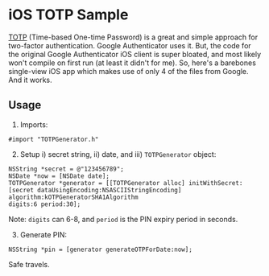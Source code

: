 # iOS TOTP Sample

[TOTP](http://tools.ietf.org/html/draft-mraihi-totp-timebased) (Time-based 
One-time Password) is a great and simple approach for two-factor authentication. 
Google Authenticator uses it. But, the code for the original Google Authenticator 
iOS client is super bloated, and most likely won't compile on first run (at least
it didn't for me). So, here's a barebones single-view iOS app which makes use of
only 4 of the files from Google. And it works.

## Usage

1. Imports:
```
#import "TOTPGenerator.h"
```

2. Setup i) secret string, ii) date, and iii) `TOTPGenerator` object:
```
NSString *secret = @"123456789";
NSDate *now = [NSDate date];
TOTPGenerator *generator = [[TOTPGenerator alloc] initWithSecret:
[secret dataUsingEncoding:NSASCIIStringEncoding] algorithm:kOTPGeneratorSHA1Algorithm 
digits:6 period:30];
```
Note: `digits` can 6-8, and `period` is the PIN expiry period in seconds. 

3. Generate PIN:
```
NSString *pin = [generator generateOTPForDate:now];
```

Safe travels.
